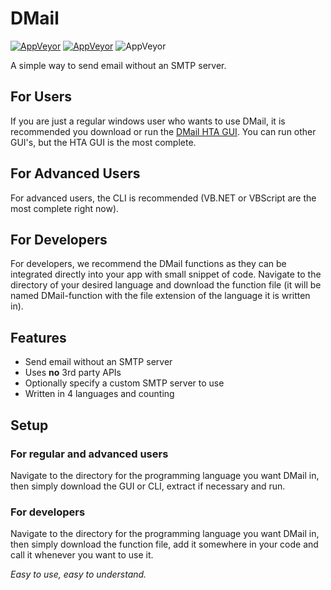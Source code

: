 # DMail

[![AppVeyor](https://img.shields.io/badge/Licence-MIT-orange)](LICENSE)
[![AppVeyor](https://img.shields.io/badge/Version-v0.1-informational)](https://github.com/gyware/DMail)
![AppVeyor](https://img.shields.io/badge/Development-In_Progress-lightgreen)

A simple way to send email without an SMTP server.

## For Users
If you are just a regular windows user who wants to use DMail, it is recommended you download or run the [DMail HTA GUI](/HTA/GUI/DMail-HTA-GUI-VBScript-launcher.vbs). You can run other GUI's, but the HTA GUI is the most complete.

## For Advanced Users
For advanced users, the CLI is recommended (VB.NET or VBScript are the most complete right now).

## For Developers
For developers, we recommend the DMail functions as they can be integrated directly into your app with small snippet of code. Navigate to the directory of your desired language and download the function file (it will be named DMail-function with the file extension of the language it is written in).

## Features
* Send email without an SMTP server
* Uses **no** 3rd party APIs
* Optionally specify a custom SMTP server to use
* Written in 4 languages and counting

## Setup
### For regular and advanced users
Navigate to the directory for the programming language you want DMail in, then simply download the GUI or CLI, extract if necessary and run.

### For developers
Navigate to the directory for the programming language you want DMail in, then simply download the function file, add it somewhere in your code and call it whenever you want to use it.

*Easy to use, easy to understand.*

